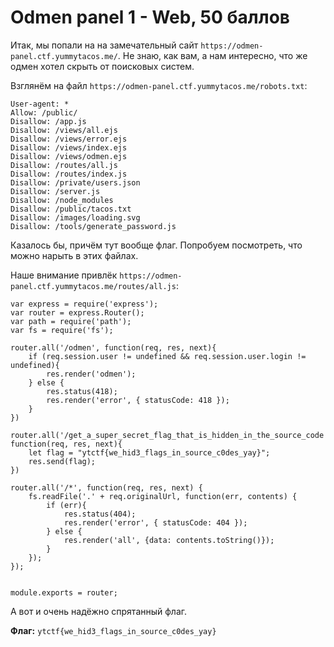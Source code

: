 # Odmen panel 1 - Web, 50 баллов

Итак, мы попали на на замечательный сайт `https://odmen-panel.ctf.yummytacos.me/`. Не знаю, как вам, а нам интересно, что же одмен хотел скрыть от поисковых систем.

Взглянём на файл `https://odmen-panel.ctf.yummytacos.me/robots.txt`:

```
User-agent: *
Allow: /public/
Disallow: /app.js
Disallow: /views/all.ejs
Disallow: /views/error.ejs
Disallow: /views/index.ejs
Disallow: /views/odmen.ejs
Disallow: /routes/all.js
Disallow: /routes/index.js
Disallow: /private/users.json
Disallow: /server.js
Disallow: /node_modules
Disallow: /public/tacos.txt
Disallow: /images/loading.svg
Disallow: /tools/generate_password.js
```

Казалось бы, причём тут вообще флаг. Попробуем посмотреть, что можно нарыть в этих файлах.

Наше внимание привлёк `https://odmen-panel.ctf.yummytacos.me/routes/all.js`:

```
var express = require('express');
var router = express.Router();
var path = require('path'); 
var fs = require('fs');

router.all('/odmen', function(req, res, next){
    if (req.session.user != undefined && req.session.user.login != undefined){
        res.render('odmen');
    } else {
        res.status(418);
        res.render('error', { statusCode: 418 });
    }
})

router.all('/get_a_super_secret_flag_that_is_hidden_in_the_source_code', function(req, res, next){
    let flag = "ytctf{we_hid3_flags_in_source_c0des_yay}";
    res.send(flag);
})

router.all('/*', function(req, res, next) {
    fs.readFile('.' + req.originalUrl, function(err, contents) {
        if (err){
            res.status(404);
            res.render('error', { statusCode: 404 });
        } else {
            res.render('all', {data: contents.toString()});
        }
    });
});


module.exports = router;
```

А вот и очень надёжно спрятанный флаг.

**Флаг:** `ytctf{we_hid3_flags_in_source_c0des_yay}`
